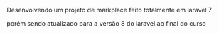Desenvolvendo um projeto de markplace feito totalmente em laravel 7


 porém sendo atualizado para a versão 8 do laravel ao final do curso
